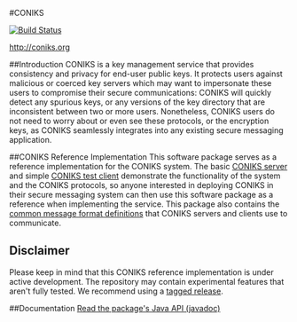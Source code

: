 #CONIKS

[![Build Status](https://travis-ci.org/citp/coniks-ref-implementation.svg?branch=test-key-change)](https://travis-ci.org/citp/coniks-ref-implementation)

http://coniks.org

##Introduction
CONIKS is a key management service that provides consistency and privacy for end-user public keys. It protects users against malicious or coerced key servers which may want to impersonate these users to compromise their secure communications: CONIKS will quickly detect any spurious keys, or any versions of the key directory that are inconsistent between two or more users. Nonetheless, CONIKS users do not need to worry about or even see these protocols, or the encryption keys, as CONIKS seamlessly integrates into any existing secure messaging application.

##CONIKS Reference Implementation
This software package serves as a reference implementation for the CONIKS system. The basic [CONIKS server](https://github.com/citp/coniks-ref-implementation/tree/master/coniks_server) and simple [CONIKS test client](https://github.com/citp/coniks-ref-implementation/tree/master/coniks_test_client) demonstrate the functionality of the system and the CONIKS protocols, so anyone interested in deploying CONIKS in their secure messaging system can then use this software package as a reference when implementing the service. This package also contains the [common message format definitions](https://github.com/citp/coniks-ref-implementation/tree/master/coniks_common) that CONIKS servers and clients use to communicate. 

## Disclaimer
Please keep in mind that this CONIKS reference implementation is under active development. The repository may contain experimental features that aren't fully tested. We recommend using a [tagged release](https://github.com/citp/coniks-ref-implementation/releases).

##Documentation
[Read the package's Java API (javadoc)](https://coniks-sys.github.io/coniks-ref-implementation/)
